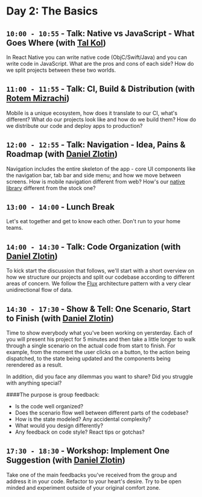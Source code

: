 # Day 2: The Basics

## `10:00 - 10:55` - Talk: Native vs JavaScript - What Goes Where (with [Tal Kol](mailto:talkol@wix.com))
In React Native you can write native code (ObjC/Swift/Java) and you can write code in JavaScript. What are the pros and cons of each side? How do we split projects between these two worlds.

## `11:00 - 11:55` - Talk: CI, Build & Distribution (with [Rotem Mizrachi](mailto:rotemm@wix.com))
Mobile is a unique ecosystem, how does it translate to our CI, what's different? What do our projects look like and how do we build them? How do we distribute our code and deploy apps to production?

## `12:00 - 12:55` - Talk: Navigation - Idea, Pains & Roadmap (with [Daniel Zlotin](mailto:danielzl@wix.com))
Navigation includes the entire skeleton of the app - core UI components like the navigation bar, tab bar and side menu; and how we move between screens. How is mobile navigation different from web? How's our [native library](https://github.com/wix/react-native-navigation) different from the stock one?

## `13:00 - 14:00` - Lunch Break
Let's eat together and get to know each other. Don't run to your home teams.

## `14:00 - 14:30` - Talk: Code Organization (with [Daniel Zlotin](mailto:danielzl@wix.com))
To kick start the discussion that follows, we'll start with a short overview on how we structure our projects and split our codebase according to different areas of concern. We follow the [Flux](https://facebook.github.io/flux/) architecture pattern with a very clear unidirectional flow of data.

## `14:30 - 17:30` - Show & Tell: One Scenario, Start to Finish (with [Daniel Zlotin](mailto:danielzl@wix.com))
Time to show everybody what you've been working on yersterday. Each of you will present his project for 5 minutes and then take a little longer to walk through a single scenario on the actual code from start to finish. For example, from the moment the user clicks on a button, to the action being dispatched, to the state being updated and the components being rerendered as a result.

In addition, did you face any dilemmas you want to share? Did you struggle with anything special?

####The purpose is group feedback:
* Is the code well organized?
* Does the scenario flow well between different parts of the codebase?
* How is the state modeled? Any accidental complexity?
* What would you design differently?
* Any feedback on code style? React tips or gotchas?

## `17:30 - 18:30` - Workshop: Implement One Suggestion (with [Daniel Zlotin](mailto:danielzl@wix.com))
Take one of the main feedbacks you've received from the group and address it in your code. Refactor to your heart's desire. Try to be open minded and experiment outside of your original comfort zone.
